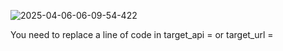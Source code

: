 ![2025-04-06-06-09-54-422](https://github.com/user-attachments/assets/2298478c-1326-4955-9ed7-3f407a88cd23)

You need to replace a line of code in target_api = or target_url =
